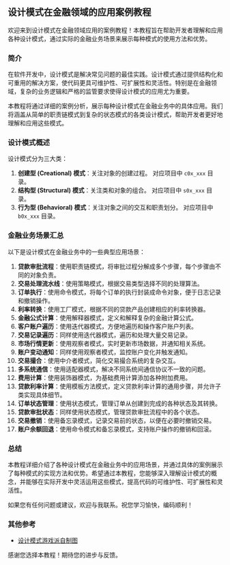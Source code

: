## 设计模式在金融领域的应用案例教程

欢迎来到设计模式在金融领域应用的案例教程！本教程旨在帮助开发者理解和应用各种设计模式，通过实际的金融业务场景来展示每种模式的使用方法和优势。

### 简介

在软件开发中，设计模式是解决常见问题的最佳实践。设计模式通过提供结构化和可重用的解决方案，使代码更具可维护性、可扩展性和灵活性。特别是在金融领域，复杂的业务逻辑和严格的监管要求使得设计模式的应用尤为重要。

本教程将通过详细的案例分析，展示每种设计模式在金融业务中的具体应用。我们将涵盖从简单的职责链模式到复杂的状态模式的各类设计模式，帮助开发者更好地理解和应用这些模式。

### 设计模式概述

设计模式分为三大类：

1. **创建型 (Creational) 模式**：关注对象的创建过程。 对应项目中 `c0x_xxx` 目录。
2. **结构型 (Structural) 模式**：关注类和对象的组合。 对应项目中 `s0x_xxx` 目录。
3. **行为型 (Behavioral) 模式**：关注对象之间的交互和职责划分。 对应项目中 `b0x_xxx` 目录。

### 金融业务场景汇总

以下是设计模式在金融业务中的一些典型应用场景：

1. **贷款审批流程**：使用职责链模式，将审批过程分解成多个步骤，每个步骤由不同的对象负责。
2. **交易处理流水线**：使用策略模式，根据交易类型选择不同的处理算法。
3. **订单执行**：使用命令模式，将每个订单的执行封装成命令对象，便于日志记录和撤销操作。
4. **利率转换**：使用工厂模式，根据不同的贷款产品创建相应的利率转换器。
5. **金融公式计算**：使用解释器模式，定义和解释复杂的金融计算公式。
6. **客户账户遍历**：使用迭代器模式，方便地遍历和操作客户账户列表。
7. **交易记录遍历**：同样使用迭代器模式，遍历和处理大量交易记录。
8. **市场行情更新**：使用观察者模式，实时更新市场数据，并通知相关系统。
9. **账户变动通知**：同样使用观察者模式，监控账户变化并触发通知。
10. **交易撮合**：使用中介者模式，简化交易撮合系统的复杂交互。
11. **多系统通信**：使用适配器模式，解决不同系统间通信协议不一致的问题。
12. **费用计算**：使用装饰器模式，为基础费用计算添加各种附加费用。
13. **贷款利率计算**：使用模板方法模式，定义贷款利率计算的通用步骤，并允许子类实现具体细节。
14. **订单状态管理**：使用状态模式，管理订单从创建到完成的各种状态及其转换。
15. **贷款审批状态**：同样使用状态模式，管理贷款审批流程中的各个状态。
16. **交易撤销**：使用备忘录模式，记录交易前的状态，以便在必要时撤销交易。
17. **账户余额回退**：使用命令模式和备忘录模式，支持账户操作的撤销和回滚。

### 总结

本教程详细介绍了各种设计模式在金融业务中的应用场景，并通过具体的案例展示了每种模式的实现方法和优势。希望通过本教程，您能够深入理解设计模式的概念，并能够在实际开发中灵活运用这些模式，提高代码的可维护性、可扩展性和灵活性。

如果您有任何问题或建议，欢迎与我联系。祝您学习愉快，编码顺利！

### 其他参考

* [设计模式游戏派自制图](https://www.figma.com/board/A6hma6ypBhG7UiQUvQozrO/%E8%AE%BE%E8%AE%A1%E6%A8%A1%E5%BC%8F
  )

感谢您选择本教程！期待您的进步与反馈。


